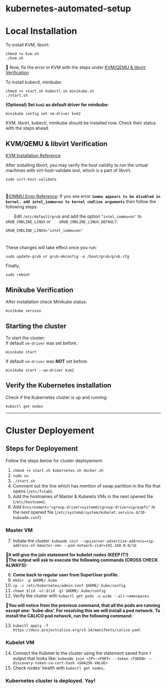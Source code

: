 # kubernetes-automated-setup

<h1>Local Installation</h1>

To install KVM, libvirt:
```
chmod +x kvm.sh
./kvm.sh
```

&#x1F534; Now, fix the error in KVM with the steps under [KVM/QEMU & libvirt Verification](https://github.com/pushkarsharma/kubernetes-setup#kvmqemu--libvirt-verification)

To install kubectl, minikube:

```
chmod +x start.sh kubectl.sh minikube.sh
./start.sh
```

<strong>(Optional) Set `kvm2` as default driver for minikube:</strong>
```
minikube config set vm-driver kvm2
```

KVM, libvirt, kubectl, minikube should be installed now. Check their status with the steps ahead.

<h2>KVM/QEMU & libvirt Verification</h2>

[KVM Installation Reference](https://kubernetes.io/blog/2019/03/28/running-kubernetes-locally-on-linux-with-minikube-now-with-kubernetes-1.14-support/#qemu-kvm-and-libvirt-installation)

After installing libvirt, you may verify the host validity to run the virtual machines with virt-host-validate tool, which is a part of libvirt.<br>
```
sudo virt-host-validate
```
#
&#x1F534;[IOMMU Error Reference](https://www.reddit.com/r/linuxquestions/comments/bgbpim/how_to_enable_iommu_on_ubuntu_1804/):
If you see error <strong>`iommu appears to be disabled in kernel. add intel_iommu=on to kernel cmdline arguments`</strong> then follow the following steps:<br>

&nbsp;&nbsp;&nbsp;&nbsp;&nbsp;&nbsp; Edit `/etc/default/grub` and add the option `"intel_iommu=on"` to `GRUB_CMDLINE_LINUX` or &nbsp;&nbsp;&nbsp;&nbsp;&nbsp;&nbsp;`GRUB_CMDLINE_LINUX_DEFAULT`:<br>
```
GRUB_CMDLINE_LINUX="intel_iommu=on"
```
#
These changes will take effect once you run:
```
sudo update-grub or grub-mkconfig -o /boot/grub/grub.cfg
```
Finally,
```
sudo reboot
```

<h2>Minikube Verification</h2>

After installation check Minikube status:
```
minikube version
```

<h2>Starting the cluster</h2>

To start the cluster:<br>
If default `vm-driver` was set before.
```
minikube start
```
If default `vm-driver` was <strong>NOT</strong> set before.
```
minikube start --vm-driver kvm2
```

<h2>Verify the Kubernetes installation</h2>

Check if the Kubernetes cluster is up and running:
```
kubectl get nodes
```

---
<h1>Cluster Deployement</h1>

<h2>Steps for Deployement</h2>

Follow the steps below for cluster deployement:

1. `chmod +x start.sh kubernetes.sh docker.sh`
2. `sudo su`
3. `./start.sh`
4. Comment out the line which has mention of swap partition in the file that opens (`/etc/fstab`).
5. Add the hostnames of Master & Kubelets VMs in the next opened file (`/etc/hostname`).
6. Add `Environment="cgroup-driver=systemd/cgroup-driver=cgroupfs"` in the next opened file (`/etc/systemd/system/kubelet.service.d/10-kubeadm.conf`)

<h3>Master VM</h3>

7. Initiate the cluster: `kubeadm init --apiserver-advertise-address=<ip-address-of-kmaster-vm> --pod-network-cidr=192.168.0.0/16`

&#x1F534;**It will give the join statement for kubelet nodes (KEEP IT!)<br>
&#x1F534;The output will ask to execute the following commands (CROSS CHECK ALWAYS):**

8. <strong>Come back to regular user from SuperUser profile.</strong>
9. `mkdir -p $HOME/.kube`<br>
10. `cp -i /etc/kubernetes/admin.conf $HOME/.kube/config`<br>
11. `chown $(id -u):$(id -g) $HOME/.kube/config`<br>
12. Verify the cluster with `kubectl get pods -o wide --all-namespaces`

&#x1F534;**You will notice from the previous command, that all the pods are running except one: ‘kube-dns’. For resolving this we will install a pod network. To install the CALICO pod network, run the following command:**

13. `kubectl apply -f https://docs.projectcalico.org/v3.14/manifests/calico.yaml`

<h3>Kubelet VM</h3>

14. Connect the Kubelet to the cluster using the statement saved from `7` output that looks like: `kubeadm join <IP>:<PORT> --token <TOKEN> --discovery-token-ca-cert-hash <SHA256-VALUE>`
15. Check nodes' health with `kubectl get nodes`.

<h3>Kubernetes cluster is deployed. Yay!</h3>
